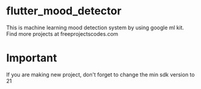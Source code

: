 # flutter_mood_detector

This is machine learning mood detection system by using google ml kit. Find more projects at freeprojectscodes.com


# Important
If you are making new project, don't forget to change the min sdk version to 21